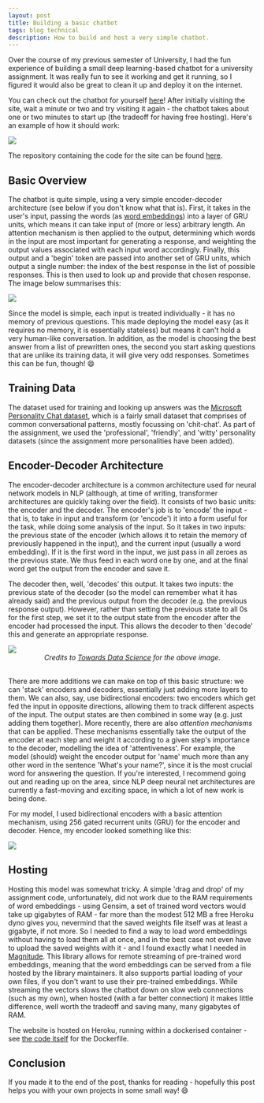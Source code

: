 ```yaml
---
layout: post
title: Building a basic chatbot
tags: blog technical
description: How to build and host a very simple chatbot.
---
```


Over the course of my previous semester of University, I had the fun experience of building a small deep learning-based chatbot for a university assignment. It was really fun to see it working and get it running, so I figured it would also be great to clean it up and deploy it on the internet.

You can check out the chatbot for yourself [here](https://microbotchat.heroku.com)! After initially visiting the site, wait a minute or two and try visiting it again - the chatbot takes about one or two minutes to start up (the tradeoff for having free hosting). Here's an example of how it should work:

<img src="https://i.imgur.com/fTGashO.gif" style="margin: 0 auto;"/>

The repository containing the code for the site can be found [here](https://github.com/hamishivi/microbot).

## Basic Overview

The chatbot is quite simple, using a very simple encoder-decoder architecture (see below if you don't know what that is). First, it takes in the user's input, passing the words (as [word embeddings](https://en.wikipedia.org/wiki/Word_embedding)) into a layer of GRU units, which means it can take input of (more or less) arbitrary length. An attention mechanism is then applied to the output, determining which words in the input are most important for generating a response, and weighting the output values associated with each input word accordingly. Finally, this output and a 'begin' token are passed into another set of GRU units, which output a single number: the index of the best response in the list of possible responses. This is then used to look up and provide that chosen response. The image below summarises this:

<img src="https://i.imgur.com/W9bg3R7.png" style="margin: 0 auto;"/>

Since the model is simple, each input is treated individually - it has no memory of previous questions. This made deploying the model easy (as it requires no memory, it is essentially stateless) but means it can't hold a very human-like conversation. In addition, as the model is choosing the best answer from a list of prewritten ones, the second you start asking questions that are unlike its training data, it will give very odd responses. Sometimes this can be fun, though! 😄

## Training Data

The dataset used for training and looking up answers was the [Microsoft Personality Chat dataset](https://github.com/microsoft/BotBuilder-PersonalityChat/tree/master/CSharp/Datasets), which is a fairly small dataset that comprises of common conversational patterns, mostly focussing on 'chit-chat'. As part of the assignment, we used the 'professional', 'friendly', and 'witty' personality datasets (since the assignment more personalities have been added). 

## Encoder-Decoder Architecture

The encoder-decoder architecture is a common architecture used for neural network models in NLP (although, at time of writing, transformer architectures are quickly taking over the field). It consists of two basic units: the encoder and the decoder. The encoder's job is to 'encode' the input - that is, to take in input and transform (or 'encode') it into a form useful for the task, while doing some analysis of the input. So it takes in two inputs: the previous state of the encoder (which allows it to retain the memory of previously happened in the input), and the current input (usually a word embedding). If it is the first word in the input, we just pass in all zeroes as the previous state. We thus feed in each word one by one, and at the final word get the output from the encoder and save it.

The decoder then, well, 'decodes' this output. It takes two inputs: the previous state of the decoder (so the model can remember what it has already said) and the previous output from the decoder (e.g. the previous response output). However, rather than setting the previous state to all 0s for the first step, we set it to the output state from the encoder after the encoder had processed the input. This allows the decoder to then 'decode' this and generate an appropriate response.

<img src="https://miro.medium.com/fit/c/1400/420/1*Ismhi-muID5ooWf3ZIQFFg.png" style="margin: 0 auto;"/>
<div style="text-align:center;"><i>Credits to <a href="https://towardsdatascience.com/sequence-to-sequence-model-introduction-and-concepts-44d9b41cd42d">Towards Data Science</a> for the above image.</i></div><br>

There are more additions we can make on top of this basic structure: we can 'stack' encoders and decoders, essentially just adding more layers to them. We can also, say, use bidirectional encoders: two encoders which get fed the input in opposite directions, allowing them to track different aspects of the input. The output states are then combined in some way (e.g. just adding them together). More recently, there are also *attention mechanisms* that can be applied. These mechanisms essentially take the output of the encoder at each step and weight it according to a given step's importance to the decoder, modelling the idea of 'attentiveness'. For example, the model (should) weight the encoder output for 'name' much more than any other word in the sentence 'What's your name?', since it is the most crucial word for answering the question. If you're interested, I recommend going out and reading up on the area, since NLP deep neural net architectures are currently a fast-moving and exciting space, in which a lot of new work is being done.

For my model, I used bidirectional encoders with a basic attention mechanism, using 256 gated recurrent units (GRU) for the encoder and decoder. Hence, my encoder looked something like this:

<img src="https://i.imgur.com/DtZcJw4.png" style="margin: 0 auto;"/>

## Hosting

Hosting this model was somewhat tricky. A simple 'drag and drop' of my assignment code, unfortunately, did not work due to the RAM requirements of word embeddings - using Gensim, a set of trained word vectors would take up gigabytes of RAM - far more than the modest 512 MB a free Heroku dyno gives you, nevermind that the saved weights file itself was at least a gigabyte, if not more. So I needed to find a way to load word embeddings without having to load them all at once, and in the best case not even have to upload the saved weights with it - and I found exactly what I needed in [Magnitude](https://github.com/plasticityai/magnitude). This library allows for remote streaming of pre-trained word embeddings, meaning that the word embeddings can be served from a file hosted by the library maintainers. It also supports partial loading of your own files, if you don't want to use their pre-trained embeddings. While streaming the vectors slows the chatbot down on slow web connections (such as my own), when hosted (with a far better connection) it makes little difference, well worth the tradeoff and saving many, many gigabytes of RAM.

The website is hosted on Heroku, running within a dockerised container - see [the code itself](https://github.com/hamishivi/microbot) for the Dockerfile.

## Conclusion

If you made it to the end of the post, thanks for reading - hopefully this post helps you with your own projects in some small way! 😄
